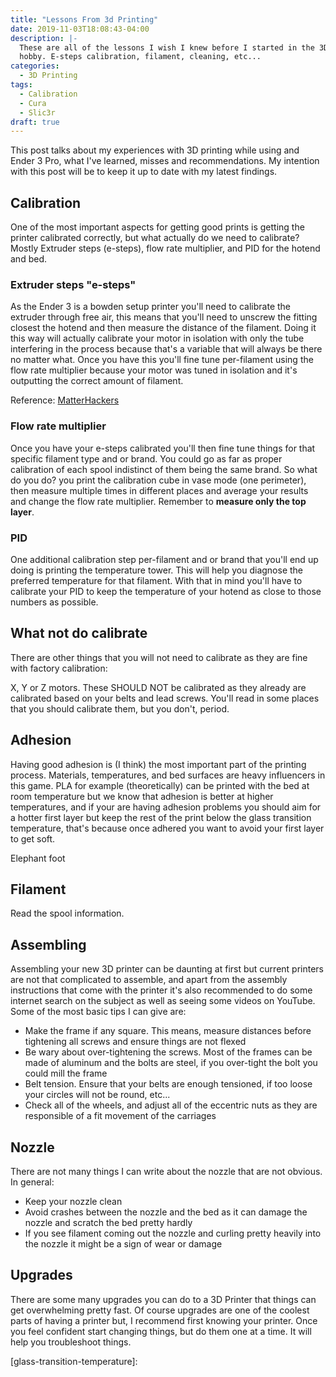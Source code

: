 ```yaml
---
title: "Lessons From 3d Printing"
date: 2019-11-03T18:08:43-04:00
description: |-
  These are all of the lessons I wish I knew before I started in the 3D Printing
  hobby. E-steps calibration, filament, cleaning, etc...
categories:
  - 3D Printing
tags:
  - Calibration
  - Cura
  - Slic3r
draft: true
---
```


This post talks about my experiences with 3D printing while using and Ender 3
Pro, what I've learned, misses and recommendations. My intention with this post
will be to keep it up to date with my latest findings.

## Calibration

One of the most important aspects for getting good prints is getting the printer
calibrated correctly, but what actually do we need to calibrate? Mostly Extruder
steps (e-steps), flow rate multiplier, and PID for the hotend and bed.

### Extruder steps "e-steps"

As the Ender 3 is a bowden setup printer you'll need to calibrate the extruder
through free air, this means that you'll need to unscrew the fitting closest the
hotend and then measure the distance of the filament. Doing it this way will
actually calibrate your motor in isolation with only the tube interfering in the
process because that's a variable that will always be there no matter what. Once
you have this you'll fine tune per-filament using the flow rate multiplier
because your motor was tuned in isolation and it's outputting the correct amount
of filament.

Reference: [MatterHackers][matterhackers-extruder-calibration]

### Flow rate multiplier

Once you have your e-steps calibrated you'll then fine tune things for that
specific filament type and or brand. You could go as far as proper calibration
of each spool indistinct of them being the same brand. So what do you do? you
print the calibration cube in vase mode (one perimeter), then measure multiple
times in different places and average your results and change the flow rate
multiplier. Remember to **measure only the top layer**.

### PID

One additional calibration step per-filament and or brand that you'll end up
doing is printing the temperature tower. This will help you diagnose the
preferred temperature for that filament. With that in mind you'll have to
calibrate your PID to keep the temperature of your hotend as close to those
numbers as possible.

## What not do calibrate

There are other things that you will not need to calibrate as they are fine with
factory calibration:

X, Y or Z motors. These SHOULD NOT be calibrated as they already are calibrated
based on your belts and lead screws. You'll read in some places that you should
calibrate them, but you don't, period.

## Adhesion

Having good adhesion is (I think) the most important part of the printing
process. Materials, temperatures, and bed surfaces are heavy influencers in this
game. PLA for example (theoretically) can be printed with the bed at room
temperature but we know that adhesion is better at higher temperatures, and if
your are having adhesion problems you should aim for a hotter first layer but
keep the rest of the print below the glass transition temperature, that's
because once adhered you want to avoid your first layer to get soft.

Elephant foot

## Filament

Read the spool information.

## Assembling

Assembling your new 3D printer can be daunting at first but current printers are
not that complicated to assemble, and apart from the assembly instructions that
come with the printer it's also recommended to do some internet search on the
subject as well as seeing some videos on YouTube. Some of the most basic tips I
can give are:

- Make the frame if any square. This means, measure distances before tightening
  all screws and ensure things are not flexed
- Be wary about over-tightening the screws. Most of the frames can be made of
  aluminum and the bolts are steel, if you over-tight the bolt you could mill
  the frame
- Belt tension. Ensure that your belts are enough tensioned, if too loose your
  circles will not be round, etc...
- Check all of the wheels, and adjust all of the eccentric nuts as they are
  responsible of a fit movement of the carriages

## Nozzle

There are not many things I can write about the nozzle that are not obvious. In
general:

- Keep your nozzle clean
- Avoid crashes between the nozzle and the bed as it can damage the nozzle and
  scratch the bed pretty hardly
- If you see filament coming out the nozzle and curling pretty heavily into the
  nozzle it might be a sign of wear or damage

## Upgrades

There are some many upgrades you can do to a 3D Printer that things can get
overwhelming pretty fast. Of course upgrades are one of the coolest parts of
having a printer but, I recommend first knowing your printer. Once you feel
confident start changing things, but do them one at a time. It will help you
troubleshoot things.

[matterhackers-extruder-calibration]: https://www.matterhackers.com/articles/how-to-calibrate-your-extruder
[calibration-cube]:
[temperature-tower]:
[glass-transition-temperature]:
